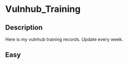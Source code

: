# Vulnhub_Training
## Description

Here is my vulnhub training records. Update every week.

## Easy



